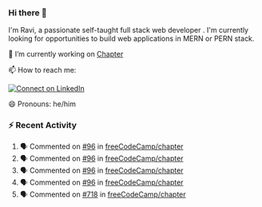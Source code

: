 ### Hi there 👋

I'm Ravi, a passionate self-taught full stack web developer . I'm currently looking for opportunities to build web applications in MERN or PERN stack.

🔭 I’m currently working on [Chapter](https://github.com/freeCodeCamp/chapter)

📫 How to reach me: 

  [![Connect on LinkedIn](https://img.shields.io/badge/--linkedin?label=LinkedIn&logo=LinkedIn&style=social)](https://www.linkedin.com/in/ravi-chandra-3345144b)

😄 Pronouns: he/him

### :zap: Recent Activity

<!--START_SECTION:activity-->
1. 🗣 Commented on [#96](https://github.com/freeCodeCamp/chapter/issues/96) in [freeCodeCamp/chapter](https://github.com/freeCodeCamp/chapter)
2. 🗣 Commented on [#96](https://github.com/freeCodeCamp/chapter/issues/96) in [freeCodeCamp/chapter](https://github.com/freeCodeCamp/chapter)
3. 🗣 Commented on [#96](https://github.com/freeCodeCamp/chapter/issues/96) in [freeCodeCamp/chapter](https://github.com/freeCodeCamp/chapter)
4. 🗣 Commented on [#96](https://github.com/freeCodeCamp/chapter/issues/96) in [freeCodeCamp/chapter](https://github.com/freeCodeCamp/chapter)
5. 🗣 Commented on [#718](https://github.com/freeCodeCamp/chapter/issues/718) in [freeCodeCamp/chapter](https://github.com/freeCodeCamp/chapter)
<!--END_SECTION:activity-->
